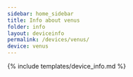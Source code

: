 ```yaml
---
sidebar: home_sidebar
title: Info about venus
folder: info
layout: deviceinfo
permalink: /devices/venus/
device: venus
---
```

{% include templates/device_info.md %}
